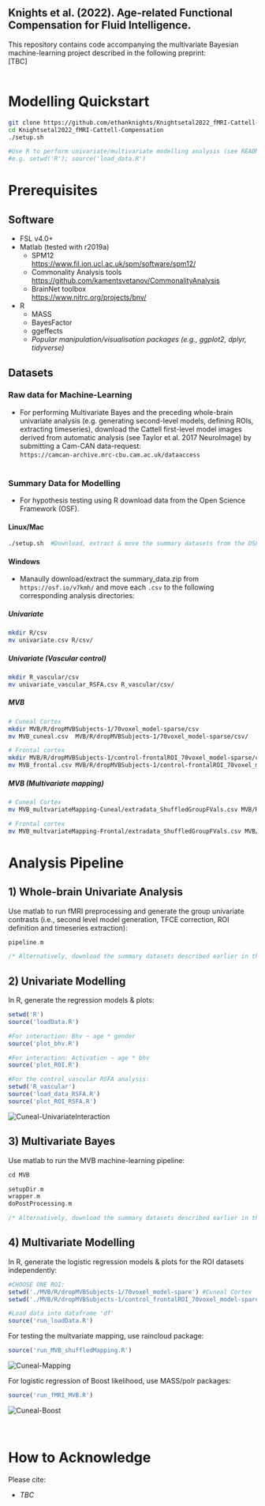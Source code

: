 ## Knights et al. (2022). Age-related Functional Compensation for Fluid Intelligence.

This repository contains code accompanying the multivariate Bayesian machine-learning project described in the following preprint:<br>
[TBC]
<br>
<br>

# **Modelling Quickstart**
```sh
git clone https://github.com/ethanknights/Knightsetal2022_fMRI-Cattell-Compensation
cd Knightsetal2022_fMRI-Cattell-Compensation
./setup.sh

#Use R to perform univariate/multivariate modelling analysis (see README sections 2/4 in 'Analysis Pipline'). 
#e.g. setwd('R'); source('load_data.R')
```

# **Prerequisites**
## Software
- FSL v4.0+
- Matlab (tested with r2019a)
    - SPM12 <br>
    https://www.fil.ion.ucl.ac.uk/spm/software/spm12/
    - Commonality Analysis tools <br>
    https://github.com/kamentsvetanov/CommonalityAnalysis
    - BrainNet toolbox <br>
    https://www.nitrc.org/projects/bnv/
- R
    - MASS
    - BayesFactor
    - ggeffects
    - *Popular manipulation/visualisation packages (e.g., ggplot2, dplyr, tidyverse)*

 
## Datasets
### Raw data for Machine-Learning
- For performing Multivariate Bayes and the preceding whole-brain univariate analysis (e.g. generating second-level models, defining ROIs, extracting timeseries), download the  Cattell first-level model images derived from automatic analysis (see Taylor et al. 2017 NeuroImage) by submitting a Cam-CAN data-request: <br>```https://camcan-archive.mrc-cbu.cam.ac.uk/dataaccess``` <br><br>
### Summary Data for Modelling
- For hypothesis testing using R download data from the Open Science Framework (OSF).

#### Linux/Mac


```sh
./setup.sh  #Download, extract & move the summary datasets from the OSF, to their required destinations
``` 

#### Windows
- Manaully download/extract the summary_data.zip from ```https://osf.io/v7kmh/```  and move each ```.csv``` to the following corresponding analysis directories:


##### Univariate
```sh
mkdir R/csv
mv univariate.csv R/csv/
```

##### Univariate (Vascular control)
```sh
mkdir R_vascular/csv
mv univariate_vascular_RSFA.csv R_vascular/csv/
```

##### MVB
```sh
# Cuneal Cortex
mkdir MVB/R/dropMVBSubjects-1/70voxel_model-sparse/csv
mv MVB_cuneal.csv  MVB/R/dropMVBSubjects-1/70voxel_model-sparse/csv/

# Frontal cortex
mkdir MVB/R/dropMVBSubjects-1/control-frontalROI_70voxel_model-sparse/csv
mv MVB_frontal.csv MVB/R/dropMVBSubjects-1/control-frontalROI_70voxel_model-sparse/csv
```

##### MVB (Multivariate mapping)
```sh
# Cuneal Cortex
mv MVB_multvariateMapping-Cuneal/extradata_ShuffledGroupFVals.csv MVB/R/dropMVBSubjects-1/70voxel_model-sparse/csv/

# Frontal cortex
mv MVB_multvariateMapping-Frontal/extradata_ShuffledGroupFVals.csv MVB/R/dropMVBSubjects-1/control-frontalROI_70voxel_model-sparse/csv
```
# **Analysis Pipeline**
## 1) Whole-brain Univariate Analysis
Use matlab to run fMRI preprocessing and generate the group univariate contrasts (i.e., second level model generation, TFCE correction, ROI definition and timeseries extraction):<br>
```c
pipeline.m

/* Alternatively, download the summary datasets described earlier in the Prerequisties section.
```

## **2) Univariate Modelling**
In R, generate the regression models & plots:
<br>
```r
setwd('R')
source('loadData.R')

#For interaction: Bhv ~ age * gender
source('plot_bhv.R')

#For interaction: Activation ~ age * bhv
source('plot_ROI.R')

#For the control vascular RSFA analysis:
setwd('R_vascular')
source('load_data_RSFA.R')
source('plot_ROI_RSFA.R')
```

![Cuneal-UnivariateInteraction](./R/lSPOCBYbhv_withAgeTert.png)


## **3) Multivariate Bayes**
Use matlab to run the MVB machine-learning pipeline:
```c
cd MVB

setupDir.m
wrapper.m
doPostProcessing.m

/* Alternatively, download the summary datasets described earlier in the Prerequisties section.
```

## **4) Multivariate Modelling**
In R, generate the logistic regression models & plots for the ROI datasets independently:
<br>
```r
#CHOOSE ONE ROI: 
setwd('./MVB/R/dropMVBSubjects-1/70voxel_model-spare') #Cuneal Cortex
setwd('./MVB/R/dropMVBSubjects-1/control_frontalROI_70voxel_model-spare') #Frontal Cortex

#Load data into dataframe 'df'
source('run_loadData.R')
```

For testing the multvariate mapping, use raincloud package:

```r
source('run_MVB_shuffledMapping.R') 
```

![Cuneal-Mapping](./MVB/R/dropMVBSubjects-1/70voxel_model-sparse/images/shuffledMVB.png)

For logistic regression of Boost likelihood, use MASS/polr packages:
```r
source('run_fMRI_MVB.R')
```

![Cuneal-Boost](./MVB/R/dropMVBSubjects-1/70voxel_model-sparse/images/Boost_geom_density.png)

<br>

# How to Acknowledge
Please cite: <br>
* *TBC*
